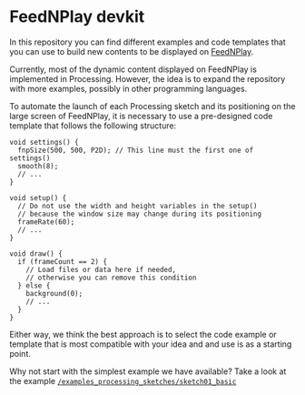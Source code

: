 # FeedNPlay devkit

In this repository you can find different examples and code templates that you can use to build new contents to be displayed on [FeedNPlay](https://feednplay.dei.uc.pt).

Currently, most of the dynamic content displayed on FeedNPlay is implemented in Processing. However, the idea is to expand the repository with more examples, possibly in other programming languages.

To automate the launch of each Processing sketch and its positioning on the large screen of FeedNPlay, it is necessary to use a pre-designed code template that follows the following structure:

```processing
void settings() {
  fnpSize(500, 500, P2D); // This line must the first one of settings()
  smooth(8);
  // ...
}

void setup() {
  // Do not use the width and height variables in the setup()
  // because the window size may change during its positioning
  frameRate(60);
  // ...
}

void draw() {
  if (frameCount == 2) {
    // Load files or data here if needed,
    // otherwise you can remove this condition
  } else {
    background(0);
    // ...
  }
}
```
Either way, we think the best approach is to select the code example or template that is most compatible with your idea and and use is as a starting point.

Why not start with the simplest example we have available? Take a look at the example  [`/examples_processing_sketches/sketch01_basic`](/examples_processing_sketches/sketch01_basic)